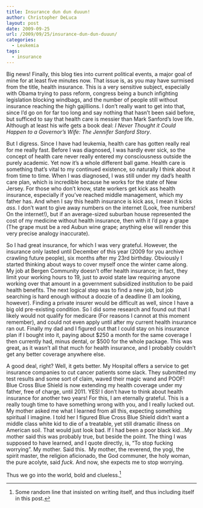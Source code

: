 ```yaml
---
title: Insurance dun dun duuun!
author: Christopher DeLuca
layout: post
date: 2009-09-25
url: /2009/09/25/insurance-dun-dun-duuun/
categories:
  - Leukemia
tags:
  - insurance
---
```

Big news! Finally, this blog ties into current political events, a major goal of mine for at least five minutes now. That issue is, as you may have surmised from the title, health insurance. This is a very sensitive subject, especially with Obama trying to pass reform, congress being a bunch infighting legislation blocking windbags, and the number of people still without insurance reaching the high gajillions. I don&#8217;t really want to get into that, since I&#8217;d go on for far too long and say nothing that hasn&#8217;t been said before, but sufficed to say that health care is messier than Mark Sanford&#8217;s love life. Although at least his wife gets a book deal: _I Never Thought it Could Happen to a Governor&#8217;s Wife: The Jennifer Sanford Story_.

But I digress. Since I have had leukemia, health care has gotten really real for me really fast. Before I was diagnosed, I was hardly ever sick, so the concept of health care never really entered my consciousness outside the purely academic. Yet now it&#8217;s a whole different ball game. Health care is something that&#8217;s vital to my continued existence, so naturally I think about it from time to time. When I was diagnosed, I was still under my dad&#8217;s health care plan, which is incredible because he works for the state of New Jersey. For those who don&#8217;t know, state workers get kick ass health insurance, especially if you&#8217;ve reached middle management, which my father has. And when I say this health insurance is kick ass, I mean it kicks _ass_. I don&#8217;t want to give away numbers on the internet (Look, free numbers! On the internet!), but if an average-sized suburban house represented the cost of my medicine without health insurance, then with it I&#8217;d pay a grape (The grape must be a red Aubun wine grape; anything else will render this very precise analogy inaccurate).

So I had great insurance, for which I was very grateful. However, the insurance only lasted until December of this year (2009 for you archive crawling future people), six months after my 23rd birthday. Obviously I started thinking about ways to cover myself once the winter came along. My job at Bergen Community doesn&#8217;t offer health insurance; in fact, they limit your working hours to 19, just to avoid state law requiring anyone working over that amount in a government subsidized institution to be paid health benefits. The next logical step was to find a new job, but job searching is hard enough without a doozie of a deadline (I am looking, however). Finding a private insurer would be difficult as well, since I have a big old pre-existing condition. So I did some research and found out that I likely would not qualify for medicare (For reasons I cannot at this moment remember), and could not even apply until after my current health insurance ran out. Finally my dad and I figured out that I could stay on his insurance plan if I bought into it, paying about $250 a month for the same coverage I then currently had, minus dental, or $500 for the whole package. This was great, as it wasn&#8217;t all that much for health insurance, and I probably couldn&#8217;t get any better coverage anywhere else.

A good deal, right? Well, it gets better. My Hospital offers a service to get insurance companies to cut cancer patients some slack. They submitted my test results and some sort of claim, waved their magic wand and POOF! Blue Cross Blue Shield is now extending my health coverage under my father, free of charge, until 2011. YES! I don&#8217;t have to think about health insurance for another two years! For this, I am eternally grateful. This is a really tough time to have something wrong with you, and I really lucked out. My mother asked me what I learned from all this, expecting something spiritual I imagine. I told her I figured Blue Cross Blue Shield didn&#8217;t want a middle class white kid to die of a treatable, yet still dramatic illness on American soil. That would just look bad. If I had been a poor black kid&#8230;My mother said this was probably true, but beside the point. The thing I was supposed to have learned, and I quote directly, is, &#8220;To stop fucking worrying&#8221;. My mother. Said this.  My mother, the reverend, the yogi, the spirit master, the religion aficionado, the God communer, the holy woman, the pure acolyte, said _fuck._ And now, she expects me to stop worrying.

Thus we go into the world, bold and clueless.[^clueless]

[^clueless]: Some random line that insisted on writing itself, and thus including itself in this post.
